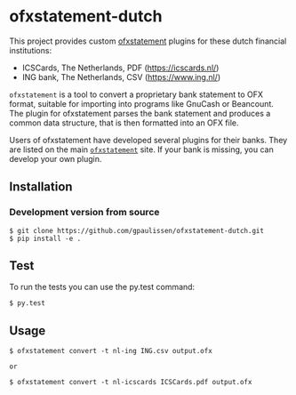 # ofxstatement-dutch 

This project provides custom
[ofxstatement](https://github.com/kedder/ofxstatement) plugins for these dutch
financial institutions:
- ICSCards, The Netherlands, PDF (https://icscards.nl/)
- ING bank, The Netherlands, CSV (https://www.ing.nl/)

`ofxstatement` is a tool to convert a proprietary bank statement to OFX
format, suitable for importing into programs like GnuCash or Beancount. The
plugin for ofxstatement parses the bank statement and produces a common data
structure, that is then formatted into an OFX file.

Users of ofxstatement have developed several plugins for their banks. They are
listed on the main [`ofxstatement`](https://github.com/kedder/ofxstatement)
site. If your bank is missing, you can develop your own plugin.

## Installation

### Development version from source
```
$ git clone https://github.com/gpaulissen/ofxstatement-dutch.git
$ pip install -e .
```

## Test

To run the tests you can use the py.test command:

```
$ py.test
```

## Usage
```
$ ofxstatement convert -t nl-ing ING.csv output.ofx

or

$ ofxstatement convert -t nl-icscards ICSCards.pdf output.ofx
```
